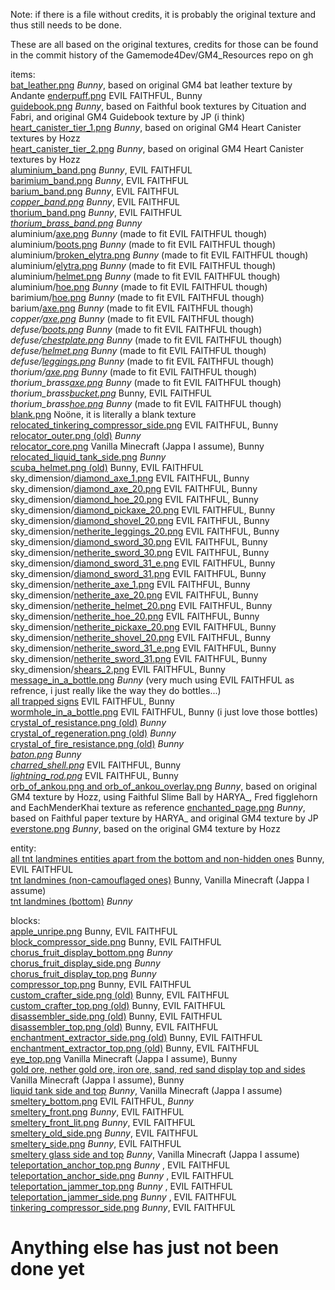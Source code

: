 Note: if there is a file without credits, it is probably the original texture and thus still needs to be done.

These are all based on the original textures, credits for those can be found in the commit history of the Gamemode4Dev/GM4_Resources repo on gh  

items:  
[bat_leather.png](assets/gm4/textures/item/bat_grenades/bat_leather.png) *Bunny*, based on original GM4 bat leather texture by Andante
[enderpuff.png](assets/gm4/textures/item/end_fishing/enderpuff2.png) EVIL FAITHFUL, Bunny  
[guidebook.png](assets/gm4/textures/item/guidebook/guidebook.png) *Bunny*, based on Faithful book textures by Cituation and Fabri, and original GM4 Guidebook texture by JP (i think)
[heart_canister_tier_1.png](assets/gm4/textures/item/heart_canisters/heart_canister_tier_1.png) *Bunny*, based on original GM4 Heart Canister textures by Hozz  
[heart_canister_tier_2.png](assets/gm4/textures/item/heart_canisters/heart_canister_tier_2.png) *Bunny*, based on original GM4 Heart Canister textures by Hozz  
[aluminium_band.png](assets/gm4/textures/item/metallurgy/band/aluminium_band.png) *Bunny*, EVIL FAITHFUL  
[barimium_band.png](assets/gm4/textures/item/metallurgy/band/barimium_band.png) *Bunny*, EVIL FAITHFUL  
[barium_band.png](assets/gm4/textures/item/metallurgy/band/barium_band.png) *Bunny*, EVIL FAITHFUL  
*[copper_band.png](assets/gm4/textures/item/metallurgy/band/_copper_band.png)* *Bunny*, EVIL FAITHFUL  
[thorium_band.png](assets/gm4/textures/item/metallurgy/band/thorium_band.png) *Bunny*, EVIL FAITHFUL  
*[thorium_brass_band.png](assets/gm4/textures/item/metallurgy/band/_thorium_brass_band.png)* *Bunny*  
aluminium/[axe.png](assets/gm4/textures/item/metallurgy/shamir/aluminium/axe.png) *Bunny* (made to fit EVIL FAITHFUL though)  
aluminium/[boots.png](assets/gm4/textures/item/metallurgy/shamir/aluminium/boots.png) *Bunny* (made to fit EVIL FAITHFUL though)  
aluminium/[broken_elytra.png](assets/gm4/textures/item/metallurgy/shamir/aluminium/broken_elytra.png) *Bunny* (made to fit EVIL FAITHFUL though)  
aluminium/[elytra.png](assets/gm4/textures/item/metallurgy/shamir/aluminium/elytra.png) *Bunny* (made to fit EVIL FAITHFUL though)  
aluminium/[helmet.png](assets/gm4/textures/item/metallurgy/shamir/aluminium/helmet.png) *Bunny* (made to fit EVIL FAITHFUL though)  
aluminium/[hoe.png](assets/gm4/textures/item/metallurgy/shamir/aluminium/hoe.png) *Bunny* (made to fit EVIL FAITHFUL though)  
barimium/[hoe.png](assets/gm4/textures/item/metallurgy/shamir/barimium/hoe.png) *Bunny* (made to fit EVIL FAITHFUL though)  
barium/[axe.png](assets/gm4/textures/item/metallurgy/shamir/barium/axe.png) *Bunny* (made to fit EVIL FAITHFUL though)  
*copper/[axe.png](assets/gm4/textures/item/metallurgy/shamir/_copper/axe.png)* *Bunny* (made to fit EVIL FAITHFUL though)  
*defuse/[boots.png](assets/gm4/textures/item/metallurgy/shamir/_defuse/boots.png)* *Bunny* (made to fit EVIL FAITHFUL though)  
*defuse/[chestplate.png](assets/gm4/textures/item/metallurgy/shamir/_defuse/chestplate.png)* *Bunny* (made to fit EVIL FAITHFUL though)  
*defuse/[helmet.png](assets/gm4/textures/item/metallurgy/shamir/_defuse/helmet.png)* *Bunny* (made to fit EVIL FAITHFUL though)  
*defuse/[leggings.png](assets/gm4/textures/item/metallurgy/shamir/_defuse/leggings.png)* *Bunny* (made to fit EVIL FAITHFUL though)  
*thorium/[axe.png](assets/gm4/textures/item/metallurgy/shamir/thorium/_axe.png)* *Bunny* (made to fit EVIL FAITHFUL though)  
*thorium_brass[axe.png](assets/gm4/textures/item/metallurgy/shamir/_thorium_brass/axe.png)* *Bunny* (made to fit EVIL FAITHFUL though)  
*thorium_brass[bucket.png](assets/gm4/textures/item/metallurgy/shamir/_thorium_brass/bucket.png)* Bunny, EVIL FAITHFUL  
*thorium_brass[hoe.png](assets/gm4/textures/item/metallurgy/shamir/_thorium_brass/hoe.png)* *Bunny* (made to fit EVIL FAITHFUL though)  
[blank.png](assets/gm4/textures/item/relocators/blank.png) Noöne, it is literally a blank texture  
[relocated_tinkering_compressor_side.png](assets/gm4/textures/item/relocators/relocated_tinkering_compressor_side.png) EVIL FAITHFUL, Bunny  
[relocator_outer.png (old)](assets/gm4/textures/item/relocators/_relocator_outer.png) *Bunny*  
[relocator_core.png](assets/gm4/textures/item/relocators/relocator_core.png) Vanilla Minecraft (Jappa I assume), Bunny  
[relocated_liquid_tank_side.png](assets/gm4/textures/item/relocators/relocated_liquid_tank_side.png) *Bunny*  
[scuba_helmet.png (old)](assets/gm4/textures/item/scuba_gear/_scuba_helmet.png) Bunny, EVIL FAITHFUL  
sky_dimension/[diamond_axe_1.png](assets/gm4/textures/item/sky_dimension/diamond_axe_1.png) EVIL FAITHFUL, Bunny  
sky_dimension/[diamond_axe_20.png](assets/gm4/textures/item/sky_dimension/diamond_axe_20.png) EVIL FAITHFUL, Bunny  
sky_dimension/[diamond_hoe_20.png](assets/gm4/textures/item/sky_dimension/diamond_hoe_20.png) EVIL FAITHFUL, Bunny  
sky_dimension/[diamond_pickaxe_20.png](assets/gm4/textures/item/sky_dimension/diamond_pickaxe_20.png) EVIL FAITHFUL, Bunny  
sky_dimension/[diamond_shovel_20.png](assets/gm4/textures/item/sky_dimension/diamond_shovel_20.png) EVIL FAITHFUL, Bunny  
sky_dimension/[netherite_leggings_20.png](assets/gm4/textures/item/sky_dimension/netherite_leggings_20.png) EVIL FAITHFUL, Bunny  
sky_dimension/[diamond_sword_30.png](assets/gm4/textures/item/sky_dimension/diamond_sword_30.png) EVIL FAITHFUL, Bunny  
sky_dimension/[netherite_sword_30.png](assets/gm4/textures/item/sky_dimension/netherite_sword_30.png) EVIL FAITHFUL, Bunny  
sky_dimension/[diamond_sword_31_e.png](assets/gm4/textures/item/sky_dimension/diamond_sword_31_e.png) EVIL FAITHFUL, Bunny  
sky_dimension/[diamond_sword_31.png](assets/gm4/textures/item/sky_dimension/diamond_sword_31.png) EVIL FAITHFUL, Bunny  
sky_dimension/[netherite_axe_1.png](assets/gm4/textures/item/sky_dimension/netherite_axe_1.png) EVIL FAITHFUL, Bunny  
sky_dimension/[netherite_axe_20.png](assets/gm4/textures/item/sky_dimension/netherite_axe_20.png) EVIL FAITHFUL, Bunny  
sky_dimension/[netherite_helmet_20.png](assets/gm4/textures/item/sky_dimension/netherite_helmet_20.png) EVIL FAITHFUL, Bunny  
sky_dimension/[netherite_hoe_20.png](assets/gm4/textures/item/sky_dimension/netherite_hoe_20.png) EVIL FAITHFUL, Bunny  
sky_dimension/[netherite_pickaxe_20.png](assets/gm4/textures/item/sky_dimension/netherite_pickaxe_20.png) EVIL FAITHFUL, Bunny  
sky_dimension/[netherite_shovel_20.png](assets/gm4/textures/item/sky_dimension/netherite_shovel_20.png) EVIL FAITHFUL, Bunny  
sky_dimension/[netherite_sword_31_e.png](assets/gm4/textures/item/sky_dimension/netherite_sword_31_e.png) EVIL FAITHFUL, Bunny  
sky_dimension/[netherite_sword_31.png](assets/gm4/textures/item/sky_dimension/netherite_sword_31.png) EVIL FAITHFUL, Bunny  
sky_dimension/[shears_2.png](assets/gm4/textures/item/sky_dimension/shears_2.png) EVIL FAITHFUL, Bunny  
[message_in_a_bottle.png](assets/gm4/textures/item/sunken_treasure/message_in_a_bottle.png) *Bunny* (very much using EVIL FAITHFUL as refrence, i just really like the way they do bottles...)  
[all trapped signs](assets/gm4/textures/item/trapped_signs) EVIL FAITHFUL, Bunny  
[wormhole_in_a_bottle.png](assets/gm4/textures/item/zauber_cauldrons.png) EVIL FAITHFUL, Bunny (i just love those bottles)  
[crystal_of_resistance.png (old)](assets/gm4/textures/item/zauber_cauldrons/_crystal_of_resistance.png) *Bunny*  
[crystal_of_regeneration.png (old)](assets/gm4/textures/item/zauber_cauldrons/_crystal_of_regeneration.png) *Bunny*  
[crystal_of_fire_resistance.png (old)](assets/gm4/textures/item/zauber_cauldrons/_crystal_of_fire_resistance.png) *Bunny*  
*[baton.png](assets/gm4/textures/item/_baton.png)* *Bunny*  
*[charred_shell.png](assets/gm4/textures/item/_charred_shell.png)* EVIL FAITHFUL, Bunny  
*[lightning_rod.png](assets/gm4/textures/item/_lightning_rod.png)* EVIL FAITHFUL, Bunny  
[orb_of_ankou.png and orb_of_ankou_overlay.png](assets/gm4/textures/item/orb_of_ankou) *Bunny*, based on original GM4 texture by Hozz, using Faithful Slime Ball by HARYA_, Fred figglehorn and EachMenderKhai texture as reference
[enchanted_page.png](assets/gm4/textures/item/book_binders/enchanted_page.png) *Bunny*, based on Faithful paper texture by HARYA_ and original GM4 texture by JP
[everstone.png](assets/gm4/textures/item/everstones/everstone.png) *Bunny*, based on the original GM4 texture by Hozz
  
entity:  
[all tnt landmines entities apart from the bottom and non-hidden ones](assets/gm4/textures/entity/tnt_landmines) Bunny, EVIL FAITHFUL  
[tnt landmines (non-camouflaged ones)](assets/gm4/textures/entity/tnt_landmines) Bunny, Vanilla Minecraft (Jappa I assume)  
[tnt landmines (bottom)](assets/gm4/textures/entity/tnt_landmines) *Bunny*  
  
blocks:  
[apple_unripe.png](assets/gm4/textures/block/apple_unripe.png) Bunny, EVIL FAITHFUL  
[block_compressor_side.png](assets/gm4/textures/block/block_compressor_side.png) Bunny, EVIL FAITHFUL  
[chorus_fruit_display_bottom.png](assets/gm4/textures/block/chorus_fruit_display_bottom.png) *Bunny*  
[chorus_fruit_display_side.png](assets/gm4/textures/block/chorus_fruit_display_side.png) *Bunny*  
[chorus_fruit_display_top.png](assets/gm4/textures/block/chorus_fruit_display_top.png) *Bunny*  
[compressor_top.png](assets/gm4/textures/block/compressor_top.png) Bunny, EVIL FAITHFUL  
[custom_crafter_side.png (old)](assets/gm4/textures/block/_custom_crafter_side.png) Bunny, EVIL FAITHFUL  
[custom_crafter_top.png (old)](assets/gm4/textures/block/_custom_crafter_top.png) Bunny, EVIL FAITHFUL  
[disassembler_side.png (old)](assets/gm4/textures/block/_disassembler_side.png) Bunny, EVIL FAITHFUL  
[disassembler_top.png (old)](assets/gm4/textures/block/_disassembler_top.png) Bunny, EVIL FAITHFUL  
[enchantment_extractor_side.png (old)](assets/gm4/textures/block/_enchantment_extractor_side.png) Bunny, EVIL FAITHFUL  
[enchantment_extractor_top.png (old)](assets/gm4/textures/block/_enchantment_extractor_top.png) Bunny, EVIL FAITHFUL  
[eye_top.png](assets/gm4/textures/block/eye_top.png) Vanilla Minecraft (Jappa I assume), Bunny  
[gold ore, nether gold ore, iron ore, sand, red sand display top and sides](assets/gm4/textures/block/) Vanilla Minecraft (Jappa I assume), Bunny  
[liquid tank side and top](assets/gm4/textures/block/) *Bunny*, Vanilla Minecraft (Jappa I assume)  
[smeltery_bottom.png](assets/gm4/textures/block/smeltery_bottom.png) EVIL FAITHFUL, *Bunny*  
[smeltery_front.png](assets/gm4/textures/block/smeltery_front.png) *Bunny*, EVIL FAITHFUL  
[smeltery_front_lit.png](assets/gm4/textures/block/smeltery_front_lit.png) *Bunny*, EVIL FAITHFUL  
[smeltery_old_side.png](assets/gm4/textures/block/smeltery_old_side.png) *Bunny*, EVIL FAITHFUL  
[smeltery_side.png](assets/gm4/textures/block/smeltery_side.png) *Bunny*, EVIL FAITHFUL  
[smeltery glass side and top](assets/gm4/textures/block/) *Bunny*, Vanilla Minecraft (Jappa I assume)  
[teleportation_anchor_top.png](assets/gm4/textures/block/teleportation_anchor_top.png) *Bunny* , EVIL FAITHFUL  
[teleportation_anchor_side.png](assets/gm4/textures/block/teleportation_anchor_side.png) *Bunny* , EVIL FAITHFUL  
[teleportation_jammer_top.png](assets/gm4/textures/block/teleportation_jammer_top.png) *Bunny* , EVIL FAITHFUL  
[teleportation_jammer_side.png](assets/gm4/textures/block/teleportation_jammer_side.png) *Bunny* , EVIL FAITHFUL  
[tinkering_compressor_side.png](assets/gm4/textures/block/tinkering_compressor_side.png) *Bunny*, EVIL FAITHFUL  


# Anything else has just not been done yet
